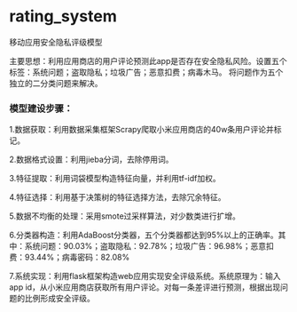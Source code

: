 # rating_system
移动应用安全隐私评级模型

主要思想：利用应用商店的用户评论预测此app是否存在安全隐私风险。设置五个标签：系统问题；盗取隐私；垃圾广告；恶意扣费；病毒木马。
将问题作为五个独立的二分类问题来解决。

### 模型建设步骤：

1.数据获取：利用数据采集框架Scrapy爬取小米应用商店的40w条用户评论并标记。

2.数据格式设置：利用jieba分词，去除停用词。

3.特征提取：利用词袋模型构造特征向量，并利用tf-idf加权。

4.特征选择：利用基于决策树的特征选择方法，去除冗余特征。

5.数据不均衡的处理：采用smote过采样算法，对少数类进行扩增。

6.分类器构造：利用AdaBoost分类器，五个分类器都达到95%以上的正确率。其中：系统问题：90.03%；盗取隐私：92.78%；垃圾广告：96.98%；恶意扣费：93.44%；病毒密码：82.08%

7.系统实现：利用flask框架构造web应用实现安全评级系统。系统原理为：输入app id，从小米应用商店获取所有用户评论。对每一条差评进行预测，根据出现问题的比例形成安全评级。

